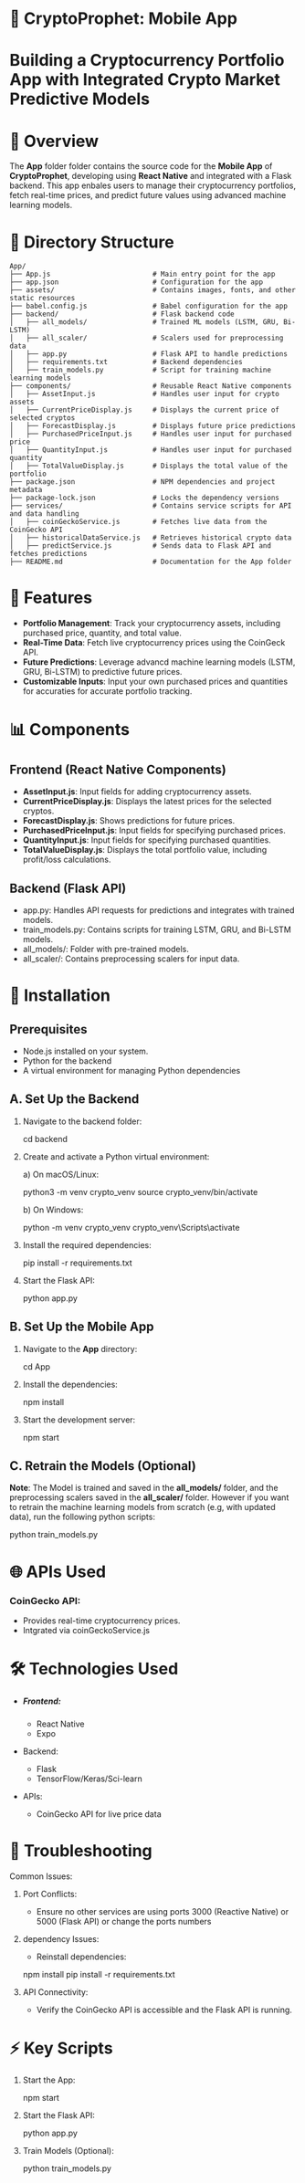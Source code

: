 # 📱 CryptoProphet: Mobile App

# Building a Cryptocurrency Portfolio App with Integrated Crypto Market Predictive Models

# 📘 Overview

The **App** folder folder contains the source code for the **Mobile App** of **CryptoProphet**, developing using **React Native** and integrated with a Flask backend. This app enbales users to manage their cryptocurrency portfolios, fetch real-time prices, and predict future values using advanced machine learning models.

# 📂 Directory Structure

```plaintext
App/
├── App.js                         # Main entry point for the app
├── app.json                       # Configuration for the app
├── assets/                        # Contains images, fonts, and other static resources
├── babel.config.js                # Babel configuration for the app
├── backend/                       # Flask backend code
│   ├── all_models/                # Trained ML models (LSTM, GRU, Bi-LSTM)
│   ├── all_scaler/                # Scalers used for preprocessing data
│   ├── app.py                     # Flask API to handle predictions
│   ├── requirements.txt           # Backend dependencies
│   ├── train_models.py            # Script for training machine learning models
├── components/                    # Reusable React Native components
│   ├── AssetInput.js              # Handles user input for crypto assets
│   ├── CurrentPriceDisplay.js     # Displays the current price of selected cryptos
│   ├── ForecastDisplay.js         # Displays future price predictions
│   ├── PurchasedPriceInput.js     # Handles user input for purchased price
│   ├── QuantityInput.js           # Handles user input for purchased quantity
│   ├── TotalValueDisplay.js       # Displays the total value of the portfolio
├── package.json                   # NPM dependencies and project metadata
├── package-lock.json              # Locks the dependency versions
├── services/                      # Contains service scripts for API and data handling
│   ├── coinGeckoService.js        # Fetches live data from the CoinGecko API
│   ├── historicalDataService.js   # Retrieves historical crypto data
│   ├── predictService.js          # Sends data to Flask API and fetches predictions
├── README.md                      # Documentation for the App folder
```

# 🚀 Features

* **Portfolio Management**: Track your cryptocurrency assets, including purchased price, quantity, and total value.
* **Real-Time Data**: Fetch live cryptocurrency prices using the CoinGeck API.
* **Future Predictions**: Leverage advancd machine learning models (LSTM, GRU, Bi-LSTM) to predictive future prices.
* **Customizable Inputs**: Input your own purchased prices and quantities for accuraties for accurate portfolio tracking.

# 📊 Components

## Frontend (React Native Components)

* **AssetInput.js**: Input fields for adding cryptocurrency assets.
* **CurrentPriceDisplay.js**: Displays the latest prices for the selected cryptos.
* **ForecastDisplay.js**: Shows predictions for future prices.
* **PurchasedPriceInput.js**: Input fields for specifying purchased prices.
* **QuantityInput.js**: Input fields for specifying purchased quantities.
* **TotalValueDisplay.js**: Displays the total portfolio value, including profit/loss calculations.

## Backend (Flask API)

* app.py: Handles API requests for predictions and integrates with trained models.
* train_models.py: Contains scripts for training LSTM, GRU, and Bi-LSTM models.
* all_models/: Folder with pre-trained models.
* all_scaler/: Contains preprocessing scalers for input data.

# 🔧 Installation

## Prerequisites

* Node.js installed on your system.
* Python for the backend
* A virtual environment for managing Python dependencies

## A. Set Up the Backend

1. Navigate to the backend folder:

   cd backend
2. Create and activate a Python virtual environment:

   a) On macOS/Linux:

   python3 -m venv crypto_venv
   source crypto_venv/bin/activate

   b) On Windows:

   python -m venv crypto_venv
   crypto_venv\Scripts\activate
3. Install the required dependencies:

   pip install -r requirements.txt
4. Start the Flask API:

   python app.py

## B. Set Up the Mobile App

1. Navigate to the **App** directory:

   cd App
2. Install the dependencies:

   npm install
3. Start the development server:

   npm start

## C. Retrain the Models (Optional)

**Note**: The Model is trained and saved in the **all_models/** folder, and the preprocessing scalers saved in the **all_scaler/** folder. However if you want to retrain the machine learning models from scratch (e.g, with updated data), run the following python scripts:

python train_models.py

# 🌐 APIs Used

### CoinGecko API:

* Provides real-time cryptocurrency prices.
* Intgrated via coinGeckoService.js

# 🛠 Technologies Used

* ##### Frontend:


  - React Native
  - Expo
* Backend:

  - Flask
  - TensorFlow/Keras/Sci-learn
* APIs:

  - CoinGecko API for live price data

# 📜 Troubleshooting

Common Issues:

1. Port Conflicts:

   - Ensure no other services are using ports 3000 (Reactive Native) or 5000 (Flask API) or change the ports numbers
2. dependency Issues:

   - Reinstall dependencies:

   npm install
   pip install -r requirements.txt
3. API Connectivity:

   - Verify the CoinGecko API is accessible and the Flask API is running.

# ⚡ Key Scripts

1. Start the App:

   npm start
2. Start the Flask API:

   python app.py
3. Train Models (Optional):

   python train_models.py
